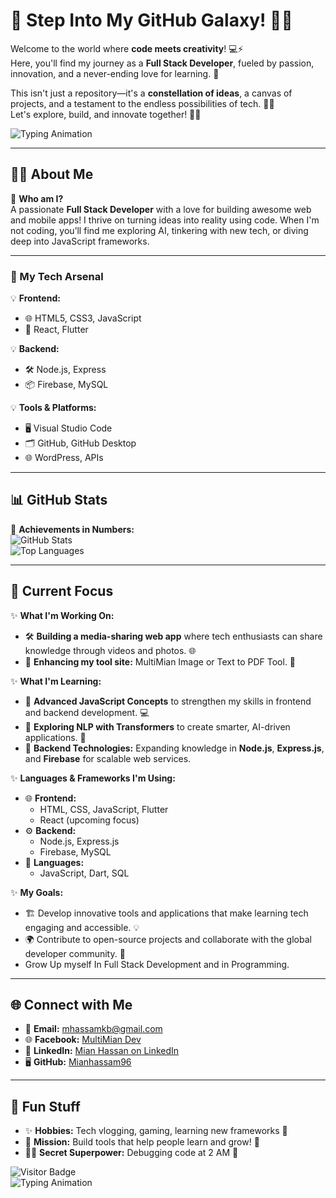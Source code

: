# 🌟 Step Into My GitHub Galaxy! 🚀✨  

Welcome to the world where **code meets creativity**! 💻⚡  
Here, you'll find my journey as a **Full Stack Developer**, fueled by passion, innovation, and a never-ending love for learning. 🌈  

This isn't just a repository—it's a **constellation of ideas**, a canvas of projects, and a testament to the endless possibilities of tech. 🌌🌠  
Let's explore, build, and innovate together! 🤝🚀  


![Typing Animation](https://readme-typing-svg.herokuapp.com/?lines=Hi,+I'm+Mian+Hassam!;Full+Stack+Developer+🚀;Tech+Enthusiast+💻;Lifelong+Learner+📚;Let's+Code+Something+Awesome!&center=true&width=1000&height=50&font=Fira+Code)

---

## 👨‍💻 About Me  
🎯 **Who am I?**  
A passionate **Full Stack Developer** with a love for building awesome web and mobile apps! I thrive on turning ideas into reality using code. When I'm not coding, you’ll find me exploring AI, tinkering with new tech, or diving deep into JavaScript frameworks.  

---

### 🚀 My Tech Arsenal  
💡 **Frontend:**  
- 🌐 HTML5, CSS3, JavaScript  
- 🎨 React, Flutter  

💡 **Backend:**  
- 🛠️ Node.js, Express  
- 📦 Firebase, MySQL  

💡 **Tools & Platforms:**  
- 🖥️ Visual Studio Code  
- 🗂️ GitHub, GitHub Desktop  
- 🌐 WordPress, APIs  

---

## 📊 GitHub Stats  
🌟 **Achievements in Numbers:**  
![GitHub Stats](https://github-readme-stats.vercel.app/api?username=Mianhassam96&show_icons=true&theme=tokyonight)  
![Top Languages](https://github-readme-stats.vercel.app/api/top-langs/?username=Mianhassam96&layout=compact&theme=tokyonight)

---

## 🎯 Current Focus  

✨ **What I'm Working On:**  
- 🛠️ **Building a media-sharing web app** where tech enthusiasts can share knowledge through videos and photos. 🌐  
- 🔧 **Enhancing my tool site:** MultiMian Image or Text to PDF Tool. 📄  

✨ **What I'm Learning:**  
- 🚀 **Advanced JavaScript Concepts** to strengthen my skills in frontend and backend development. 💻  
- 🤖 **Exploring NLP with Transformers** to create smarter, AI-driven applications. 🌟  
- 📡 **Backend Technologies:** Expanding knowledge in **Node.js**, **Express.js**, and **Firebase** for scalable web services.  

✨ **Languages & Frameworks I'm Using:**  
- 🌐 **Frontend:**  
  - HTML, CSS, JavaScript, Flutter  
  - React (upcoming focus)  
- ⚙️ **Backend:**  
  - Node.js, Express.js  
  - Firebase, MySQL  
- 🧩 **Languages:**  
  - JavaScript, Dart, SQL  

✨ **My Goals:**  
- 🏗️ Develop innovative tools and applications that make learning tech engaging and accessible. 💡  
- 🌍 Contribute to open-source projects and collaborate with the global developer community. 🤝  
- Grow Up myself In Full Stack Development and in Programming.   

---

## 🌐 Connect with Me  

- 📧 **Email:** [mhassamkb@gmail.com](mailto:mhassamkb@gmail.com)  
- 🌐 **Facebook:** [MultiMian Dev](https://facebook.com/MultiMianDev)  
- 💼 **LinkedIn:** [Mian Hassan on LinkedIn]([https://www.linkedin.com/in/your-linkedin-username/](https://www.linkedin.com/in/mianhassam96/))  
- 🖥️ **GitHub:** [Mianhassam96](https://github.com/Mianhassam96)  

---

## 🎉 Fun Stuff  
- ✨ **Hobbies:** Tech vlogging, gaming, learning new frameworks 🌟  
- 🎯 **Mission:** Build tools that help people learn and grow! 💪  
- 🐱‍💻 **Secret Superpower:** Debugging code at 2 AM 🌌  

![Visitor Badge](https://visitor-badge.laobi.icu/badge?page_id=Mianhassam96)  
![Typing Animation](https://readme-typing-svg.herokuapp.com/?lines=Thank+you+for+visiting!;Keep+Learning+and+Building!+💻✨&center=true&width=800&height=45&font=Fira+Code)




